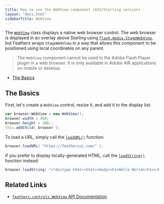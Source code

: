 ```yaml
---
title: How to use the WebView component (AS3/Starling version)
layout: "docs.html"
sidebarTitle: WebView
---
```


The [`WebView`](/api-reference/feathers/controls/WebView.html) class displays a native web browser control. The web browser is displayed in an overlay above Starling using [`flash.media.StageWebView`](https://airsdk.dev/reference/actionscript/3.0/flash/media/StageWebView.html), but Feathers wraps `StageWebView` in a way that allows this component to be positioned using local coordinates on any parent.

> The `WebView` component cannot be used in the Adobe Flash Player plugin in a web browser. It is only available in Adobe AIR applications on mobile or desktop.

- [The Basics](#the-basics)

## The Basics

First, let's create a `WebView` control, resize it, and add it to the display list:

```actionscript
var browser:WebView = new WebView();
browser.width = 400;
browser.height = 300;;
this.addChild( browser );
```

To load a URL, simply call the [`loadURL()`](</api-reference/feathers/controls/WebView.html#loadURL()>) function:

```actionscript
browser.loadURL( "https://feathersui.com/" );
```

If you prefer to display locally-generated HTML, call the [`loadString()`](</api-reference/feathers/controls/WebView.html#loadString()>) function instead:

```actionscript
browser.loadString( "<!doctype html><html><body><h1>Hello World</h1></body></html>" );
```

## Related Links

- [`feathers.controls.WebView` API Documentation](/api-reference/feathers/controls/WebView.html)
